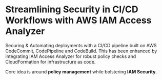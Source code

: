 # Streamlining Security in CI/CD Workflows with AWS IAM Access Analyzer

Securing & Automating deployments with a CI/CD pipeline built on AWS CodeCommit, CodePipeline and CodeBuild. This has been enhanced by integrating IAM Access Analyzer for robust policy checks and CloudFormation for infrastructure as code.

Core idea is around **policy management** while bolstering **IAM Security.**


